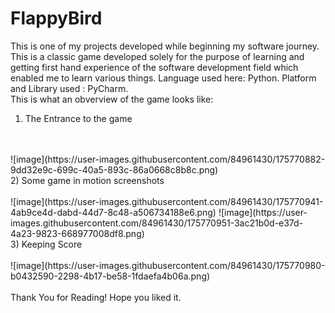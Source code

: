 # FlappyBird
This is one of my projects developed while beginning my software journey. This is a classic game developed solely for the purpose of learning and getting first hand experience of the software development field which enabled me to learn various things.
Language used here: Python.
Platform and Library used : PyCharm.
<br>
This is what an obverview of the game looks like:
<br>
1) The Entrance to the game
<br>
<br>
![image](https://user-images.githubusercontent.com/84961430/175770882-9dd32e9c-699c-40a5-893c-86a0668c8b8c.png)
<br>
2) Some game in motion screenshots
<br>
<br>
![image](https://user-images.githubusercontent.com/84961430/175770941-4ab9ce4d-dabd-44d7-8c48-a506734188e6.png)
![image](https://user-images.githubusercontent.com/84961430/175770951-3ac21b0d-e37d-4a23-9823-668977008df8.png)
<br>
3) Keeping Score
<br>
<br>
![image](https://user-images.githubusercontent.com/84961430/175770980-b0432590-2298-4b17-be58-1fdaefa4b06a.png)
<br>
<br>
Thank You for Reading! Hope you liked it.
